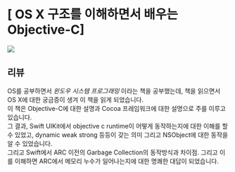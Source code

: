 
# [ OS X 구조를 이해하면서 배우는 Objective-C]

![](https://image.aladin.co.kr/product/2806/68/cover500/8968480338_1.jpg)

## 리뷰
OS를 공부하면서 *윈도우 시스템 프로그래밍* 이라는 책을 공부했는데, 책을 읽으면서 <br/>
OS X에 대한 궁금증이 생겨 이 책을 읽게 되었습니다.<br/>
이 책은 Objective-C에 대한 설명과 Cocoa 프레임워크에 대한 설명으로 주를 이루고 있습니다. <br/>
그 결과, Swift UIKit에서 objective c runtime이 어떻게 동작하는지에 대한 이해를 할 수 있었고, dynamic weak strong 등등이 갖는 의미 그리고 NSObject에 대한 동작을 알 수 있었습니다. <br/>
그리고 Swift에서 ARC 이전의 Garbage Collection의 동작방식과 차이점. 그리고 이를 이해하면 ARC에서 메모리 누수가 일어나는지에 대한 명쾌한 대답이 되었습니다. <br/>

